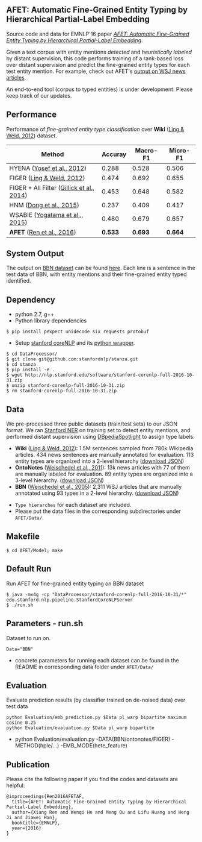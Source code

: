 ## AFET: Automatic Fine-Grained Entity Typing by Hierarchical Partial-Label Embedding

Source code and data for EMNLP'16 paper *[AFET: Automatic Fine-Grained Entity Typing by Hierarchical Partial-Label Embedding](http://xren7.web.engr.illinois.edu/16-AFET.pdf)*. 

Given a text corpus with entity mentions *detected* and *heuristically labeled* by distant supervision, this code performs training of a rank-based loss over distant supervision and predict the fine-grained entity types for each test entity mention. For example, check out AFET's [output on WSJ news articles](https://raw.githubusercontent.com/shanzhenren/PLE/master/Results/BBN/predictionInText_hple_hete_feature_perceptron.txt).

An end-to-end tool (corpus to typed entities) is under development. Please keep track of our updates.

## Performance
Performance of *fine-grained entity type classification* over **Wiki** ([Ling & Weld, 2012](http://xiaoling.github.io/pubs/ling-aaai12.pdf)) dataset.

Method | Accuray | Macro-F1 | Micro-F1 
-------|-----------|--------|----
HYENA ([Yosef et al., 2012](http://aclweb.org/anthology/C/C12/C12-2133.pdf)) | 0.288 | 0.528 | 0.506 
FIGER ([Ling & Weld, 2012](http://xiaoling.github.io/pubs/ling-aaai12.pdf)) | 0.474 | 0.692 | 0.655 
FIGER + All Filter ([Gillick et al., 2014](https://arxiv.org/pdf/1412.1820.pdf)) |0.453 | 0.648 | 0.582 
HNM ([Dong et al., 2015](https://www.ijcai.org/Proceedings/15/Papers/179.pdf)) |0.237 | 0.409 | 0.417
WSABIE ([Yogatama et al,., 2015](http://www.cs.cmu.edu/~dyogatam/papers/yogatama+etal.acl2015short.pdf)) | 0.480 | 0.679 | 0.657 
**AFET** ([Ren et al., 2016](https://arxiv.org/pdf/1602.05307.pdf)) | **0.533** | **0.693** | **0.664**


## System Output
The output on [BBN dataset](https://drive.google.com/file/d/0B2ke42d0kYFfTEs0RGpuanRLQlE/view?usp=sharing) can be found [here](https://raw.githubusercontent.com/shanzhenren/PLE/master/Results/BBN/predictionInText_hple_hete_feature_perceptron.txt). Each line is a sentence in the test data of BBN, with entity mentions and their fine-grained entity typed identified.


## Dependency
* python 2.7, g++
* Python library dependencies
```
$ pip install pexpect unidecode six requests protobuf
```
* Setup [stanford coreNLP](http://stanfordnlp.github.io/CoreNLP/) and its [python wrapper](https://github.com/stanfordnlp/stanza).
```
$ cd DataProcessor/
$ git clone git@github.com:stanfordnlp/stanza.git
$ cd stanza
$ pip install -e .
$ wget http://nlp.stanford.edu/software/stanford-corenlp-full-2016-10-31.zip
$ unzip stanford-corenlp-full-2016-10-31.zip
$ rm stanford-corenlp-full-2016-10-31.zip
```

## Data

We pre-processed three public datasets (train/test sets) to our JSON format. We ran [Stanford NER](https://nlp.stanford.edu/software/CRF-NER.shtml) on training set to detect entity mentions, and performed distant supervision using [DBpediaSpotlight](https://github.com/dbpedia-spotlight/dbpedia-spotlight) to assign type labels:
   * **Wiki** ([Ling & Weld, 2012](http://xiaoling.github.io/pubs/ling-aaai12.pdf)): 1.5M sentences sampled from 780k Wikipedia articles. 434 news sentences are manually annotated for evaluation. 113 entity types are organized into a 2-level hierarchy ([download JSON](https://drive.google.com/file/d/0B2ke42d0kYFfVC1fazdKYnVhYWs/view?usp=sharing))
   * **OntoNotes** ([Weischedel et al., 2011](https://catalog.ldc.upenn.edu/ldc2013t19)): 13k news articles with 77 of them are manually labeled for evaluation. 89 entity types are organized into a 3-level hierarchy. ([download JSON](https://drive.google.com/file/d/0B2ke42d0kYFfN1ZSVExLNlYwX1E/view?usp=sharing))
   * **BBN** ([Weischedel et al., 2005](https://catalog.ldc.upenn.edu/ldc2005t33)): 2,311 WSJ articles that are manually annotated using 93 types in a 2-level hierarchy. ([download JSON](https://drive.google.com/file/d/0B2ke42d0kYFfTEs0RGpuanRLQlE/view?usp=sharing))

- `Type hierarches` for each dataset are included.
- Please put the data files in the corresponding subdirectories under `AFET/Data/`.


## Makefile
```
$ cd AFET/Model; make
```

## Default Run
Run AFET for fine-grained entity typing on BBN dataset

```
$ java -mx4g -cp "DataProcessor/stanford-corenlp-full-2016-10-31/*" edu.stanford.nlp.pipeline.StanfordCoreNLPServer
$ ./run.sh  
```

## Parameters - run.sh
Dataset to run on.
```
Data="BBN"
```
- concrete parameters for running each dataset can be found in the README in corresponding data folder under `AFET/Data/`

## Evaluation
Evaluate prediction results (by classifier trained on de-noised data) over test data
```
python Evaluation/emb_prediction.py $Data pl_warp bipartite maximum cosine 0.25
python Evaluation/evaluation.py $Data pl_warp bipartite
```
- python Evaluation/evaluation.py -DATA(BBN/ontonotes/FIGER) -METHOD(hple/...) -EMB_MODE(hete_feature)


## Publication
Please cite the following paper if you find the codes and datasets are helpful:
```
@inproceedings{Ren2016AFETAF,
  title={AFET: Automatic Fine-Grained Entity Typing by Hierarchical Partial-Label Embedding},
  author={Xiang Ren and Wenqi He and Meng Qu and Lifu Huang and Heng Ji and Jiawei Han},
  booktitle={EMNLP},
  year={2016}
}
```
